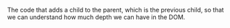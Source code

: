 The code that adds a child to the parent, which is the previous child, so that we can understand how much depth we can have in the DOM.
